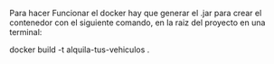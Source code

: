 Para hacer Funcionar el docker hay que generar el .jar para crear el contenedor con el siguiente comando, en la raiz del proyecto en una terminal:

docker build -t alquila-tus-vehiculos .

